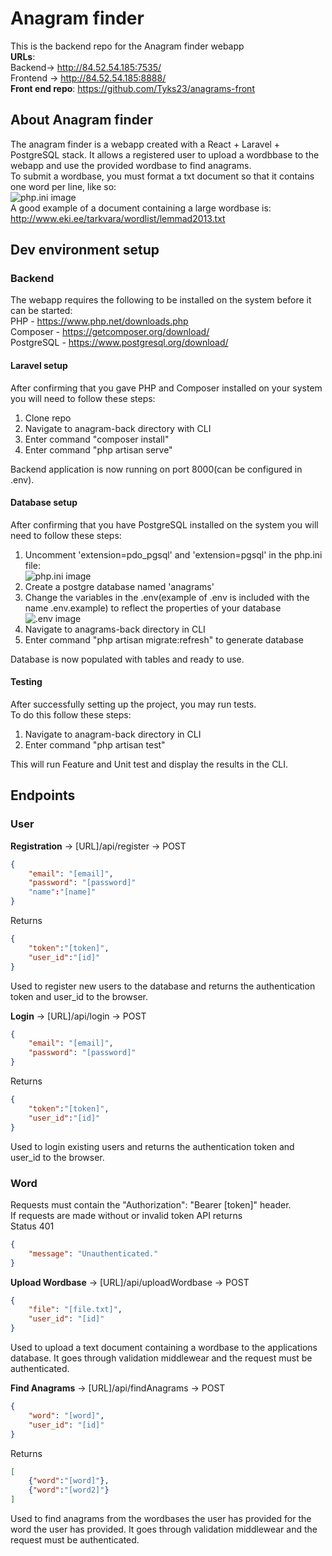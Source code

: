 # Anagram finder

This is the backend repo for the Anagram finder webapp  
**URLs**:  
Backend-> http://84.52.54.185:7535/  
Frontend -> http://84.52.54.185:8888/  
**Front end repo**: https://github.com/Tyks23/anagrams-front  

## About Anagram finder

The anagram finder is a webapp created with a React + Laravel + PostgreSQL stack. It allows a registered user to upload a wordbbase to the webapp and use the provided wordbase to find anagrams.  
To submit a wordbase, you must format a txt document so that it contains one word per line, like so:  
![php.ini image](https://i.imgur.com/nr7stjj.png)  
A good example of a document containing a large wordbase is: http://www.eki.ee/tarkvara/wordlist/lemmad2013.txt  
## Dev environment setup

### Backend 

The webapp requires the following to be installed on the system before it can be started:  
PHP - https://www.php.net/downloads.php  
Composer - https://getcomposer.org/download/  
PostgreSQL - https://www.postgresql.org/download/  


#### Laravel setup
After confirming that you gave PHP and Composer installed on your system you will need to follow these steps:  
1) Clone repo
2) Navigate to anagram-back directory with CLI
3) Enter command "composer install"
4) Enter command "php artisan serve"  
  
Backend application is now running on port 8000(can be configured in .env).


#### Database setup

After confirming that you have PostgreSQL installed on the system you will need to follow these steps:  
1) Uncomment 'extension=pdo_pgsql' and 'extension=pgsql' in the php.ini file:  
![php.ini image](https://i.imgur.com/3a2kQIb.png)
2) Create a postgre database named 'anagrams'  
3) Change the variables in the .env(example of .env is included with the name .env.example) to reflect the properties of your database  
![.env image](https://i.imgur.com/eca34Tt.png)
4) Navigate to anagrams-back directory in CLI
5) Enter command "php artisan migrate:refresh" to generate database  
  
Database is now populated with tables and ready to use.

#### Testing

After successfully setting up the project, you may run tests.  
To do this follow these steps:  
1) Navigate to anagram-back directory in CLI
2) Enter command "php artisan test"  
  
This will run Feature and Unit test and display the results in the CLI.

## Endpoints
### User
**Registration** -> [URL]/api/register -> POST
```json
{
    "email": "[email]", 
    "password": "[password]" 
    "name":"[name]"
}
```  
Returns  
```json
{
    "token":"[token]",
    "user_id":"[id]"
}
```  
Used to register new users to the database and returns the authentication token and user_id to the browser.  
  
**Login** -> [URL]/api/login -> POST
```json
{
    "email": "[email]", 
    "password": "[password]"
}
```  
Returns  
```json
{
    "token":"[token]",
    "user_id":"[id]"
}
```  
Used to login existing users and returns the authentication token and user_id to the browser.  
  
### Word
Requests must contain the "Authorization": "Bearer [token]" header.  
If requests are made without or invalid token API returns  
Status 401
```json
{
    "message": "Unauthenticated."
}
``` 
  
**Upload Wordbase** -> [URL]/api/uploadWordbase -> POST
```json
{
    "file": "[file.txt]", 
    "user_id": "[id]"
}
```  
Used to upload a text document containing a wordbase to the applications database. It goes through validation middlewear and the request must be authenticated.  

**Find Anagrams** -> [URL]/api/findAnagrams -> POST
```json
{
    "word": "[word]", 
    "user_id": "[id]"
}
```  
Returns  
```json
[
    {"word":"[word]"},
    {"word":"[word2]"}
]
```  
Used to find anagrams from the wordbases the user has provided for the word the user has provided. It goes through validation middlewear and the request must be authenticated.  



